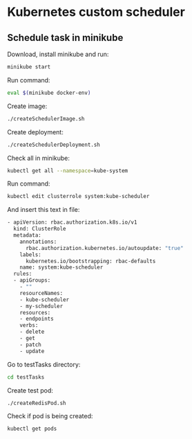 # Kubernetes custom scheduler

## Schedule task in minikube

Download, install minikube and run:

```bash
minikube start
```

Run command:

```bash
eval $(minikube docker-env)
```

Create image:

```bash
./createSchedulerImage.sh 
```

Create deployment:

```bash
./createSchedulerDeployment.sh
```

Check all in minikube:

```bash
kubectl get all --namespace=kube-system
```

Run command:

```bash
kubectl edit clusterrole system:kube-scheduler
```

And insert this text in file:

```bash
- apiVersion: rbac.authorization.k8s.io/v1
  kind: ClusterRole
  metadata:
    annotations:
      rbac.authorization.kubernetes.io/autoupdate: "true"
    labels:
      kubernetes.io/bootstrapping: rbac-defaults
    name: system:kube-scheduler
  rules:
  - apiGroups:
    - ""
    resourceNames:
    - kube-scheduler
    - my-scheduler
    resources:
    - endpoints
    verbs:
    - delete
    - get
    - patch
    - update
```

Go to testTasks directory:

```bash
cd testTasks
```
Create test pod:

```bash
./createRedisPod.sh
```

Check if pod is being created:

```bash
kubectl get pods
```


